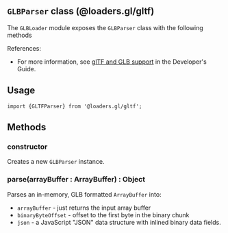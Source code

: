 ## `GLBParser` class (@loaders.gl/gltf)

The `GLBLoader` module exposes the `GLBParser` class with the following methods

References:
* For more information, see [glTF and GLB support]() in the Developer's Guide.


## Usage

```
import {GLTFParser} from '@loaders.gl/gltf';
```


## Methods

### constructor

Creates a new `GLBParser` instance.

### parse(arrayBuffer : ArrayBuffer) : Object

Parses an in-memory, GLB formatted `ArrayBuffer` into:

* `arrayBuffer` - just returns the input array buffer
* `binaryByteOffset` - offset to the first byte in the binary chunk
* `json` - a JavaScript "JSON" data structure with inlined binary data fields.

